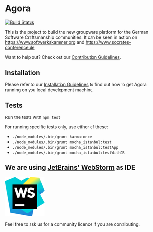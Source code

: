 Agora
=====

[![Build Status](https://travis-ci.org/softwerkskammer/Agora.png)](https://travis-ci.org/softwerkskammer/Agora)

This is the project to build the new groupware platform for the German Software Craftsmanship communities. It can be seen in action on https://www.softwerkskammer.org
and https://www.socrates-conference.de

Want to help out? Check out our [Contribution Guidelines](CONTRIBUTING.md).

Installation
------------

Please refer to our [Installation Guidelines](INSTALL.md) to find out
how to get Agora running on you local development machine.

Tests
-----

Run the tests with `npm test`.

For running specific tests only, use either of these:
- `./node_modules/.bin/grunt karma:once`
- `./node_modules/.bin/grunt mocha_istanbul:test`
- `./node_modules/.bin/grunt mocha_istanbul:testApp`
- `./node_modules/.bin/grunt mocha_istanbul:testWithDB`


We are using [JetBrains' WebStorm](http://www.jetbrains.com/webstorm/) as IDE
---------------------------------------------------------------------------

[![WebStorm Logo](dev-goodies/icon_WebStorm.png)](http://www.jetbrains.com/webstorm/)

Feel free to ask us for a community licence if you are contributing.
